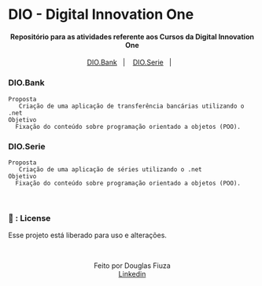 # DIO - Digital Innovation One 

<h4 align="center">
  Repositório para as atividades referente aos Cursos da Digital Innovation One
</h4>
 
 <p align="center">
  <a href="#DIO.Bank">DIO.Bank</a>&nbsp;&nbsp;&nbsp;|&nbsp;&nbsp;&nbsp;
  <a href="#DIO.Serie">DIO.Serie</a>&nbsp;&nbsp;&nbsp;|&nbsp;&nbsp;&nbsp;
</p>
 
### DIO.Bank 
```
Proposta
   Criação de uma aplicação de transferência bancárias utilizando o .net
Objetivo
  Fixação do conteúdo sobre programação orientado a objetos (POO).
```
### DIO.Serie
```
Proposta
   Criação de uma aplicação de séries utilizando o .net
Objetivo
  Fixação do conteúdo sobre programação orientado a objetos (POO).
```

<br/>
 
### 📝  : License
Esse projeto está liberado para uso e alterações.

<br/>

<p align="center">
    Feito por Douglas Fiuza <br/>
    <a href="https://www.linkedin.com/in/douglas-fiuza-77438b72">  Linkedin</a>
</p>